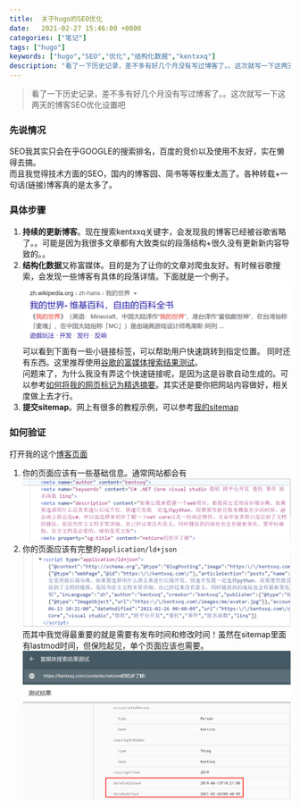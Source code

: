 ```yaml
---
title:  关于hugo的SEO优化
date:   2021-02-27 15:46:00 +0800
categories: ["笔记"]
tags: ["hugo"]
keywords: ["hugo","SEO","优化","结构化数据","kentxxq"]
description: "看了一下历史记录，差不多有好几个月没有写过博客了。。这次就写一下这两天的博客SEO优化设置吧"
---
```



> 看了一下历史记录，差不多有好几个月没有写过博客了。。这次就写一下这两天的博客SEO优化设置吧


### 先说情况

SEO我其实只会在乎GOOGLE的搜索排名，百度的竞价以及使用不友好，实在懒得去搞。  
而且我觉得技术方面的SEO，国内的博客园、简书等等权重太高了。各种转载+一句话(链接)博客真的是太多了。

### 具体步骤

1. **持续的更新博客**。现在搜索kentxxq关键字，会发现我的博客已经被谷歌省略了。。可能是因为我很多文章都有大致类似的段落结构+很久没有更新新内容导致的。。
2. **结构化数据**又称富媒体。目的是为了让你的文章对爬虫友好。有时候谷歌搜索，会发现一些博客有具体的段落详情。下面就是一个例子。![结构化数据](/images/server/结构化数据示例1.png)  
可以看到下面有一些小链接标签，可以帮助用户快速跳转到指定位置。
同时还有东西。这里推荐使用[谷歌的富媒体搜索结果测试](https://search.google.com/test/rich-results)。  
问题来了，为什么我没有弄这个快速链接呢，是因为这是谷歌自动生成的。可以参考[如何将我的网页标记为精选摘要](https://developers.google.com/search/docs/advanced/appearance/featured-snippets?visit_id=637500114156437621-3767625005&rd=1#how-can-i-mark-my-page-as-a-featured-snippet)。其实还是要你把网站内容做好，相关度做上去才行。
3. **提交sitemap**。网上有很多的教程示例，可以参考[我的sitemap](https://kentxxq.com/sitemap.xml)

### 如何验证

打开我的这个[博客页面](http://localhost:1313/contents/aspnetcore%E7%9A%84%E5%88%9D%E6%AD%A5%E4%BA%86%E8%A7%A3/)  
1. 你的页面应该有一些基础信息。通常网站都会有![基础信息](/images/server/结构化数据示例2.png)
2. 你的页面应该有完整的`application/ld+json`![ld+json](/images/server/结构化数据示例3.png)  
而其中我觉得最重要的就是需要有发布时间和修改时间！虽然在sitemap里面有lastmod时间，但保险起见，单个页面应该也需要。![ld+json](/images/server/结构化数据示例4.png) 